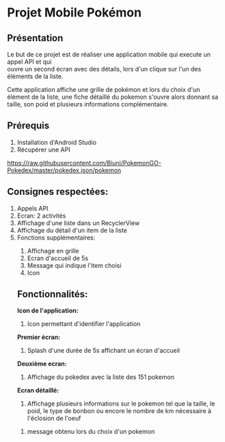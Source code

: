 <h1>Projet Mobile Pokémon</h1>


<h2>Présentation</h2>

Le but de ce projet est de réaliser une application mobile qui execute un appel API et qui  
ouvre un second écran avec des détails, lors d'un clique sur l'un des éléments de la liste.

Cette application affiche une grille de pokémon et lors du choix d'un élément de la liste, une fiche détaillé du pokemon s'ouvre alors donnant sa taille, son poid et plusieurs informations complémentaire.


<h2>Prérequis</h2>
<ol>
 <li>Installation d'Android Studio</li>
 <li>Récupérer une API</li>
</ol>


https://raw.githubusercontent.com/Biuni/PokemonGO-Pokedex/master/pokedex.json/pokemon

<h2>Consignes respectées:</h2>

<ol>
 <li>Appels API</li>
<li>Ecran: 2 activités</li>
 <li>Affichage d'une liste dans un RecyclerView</li>
<li>Affichage du détail d'un item de la liste</li>
 <li>Fonctions supplémentaires:</li> 
  <ol><li>Affichage en grille</li>
   <li>Ecran d'accueil de 5s</li>
   <li>Message qui indique l'item choisi</li>
   <li>Icon</li></ol>

<h2>Fonctionnalités:</h2>

<strong>Icon de l'application:</strong><ol><li>
 Icon permettant d'identifier l'application</li></ol>

<strong>Premier écran:</strong>
<ol><li> Splash d'une durée de 5s affichant un écran d'accueil</li></ol>
  

<strong>Deuxième ecran:</strong> 
  <ol><li>Affichage du pokedex avec la liste des 151 pokemon</li></ol>
  
 
<strong>Ecran détaillé:</strong>
    <ol><li>Affichage plusieurs informations sur le pokemon tel que la taille, le poid, le type de bonbon ou encore le nombre de km nécessaire à l'éclosion de l'oeuf</li></ol>
    
    
<ol><li>message obtenu lors du choix d'un pokemon</li></ol>
    
    
